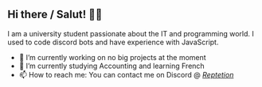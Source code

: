 ## Hi there / Salut! 👋🏽

I am a university student passionate about the IT and programming world. I used to code discord bots and have experience with JavaScript.

- 🔭 I’m currently working on no big projects at the moment
- 🌱 I’m currently studying Accounting and learning French
- 📫 How to reach me: You can contact me on Discord @ <i><a href="discordapp.com/users/251143265271808001">Reptetion</a></i>

